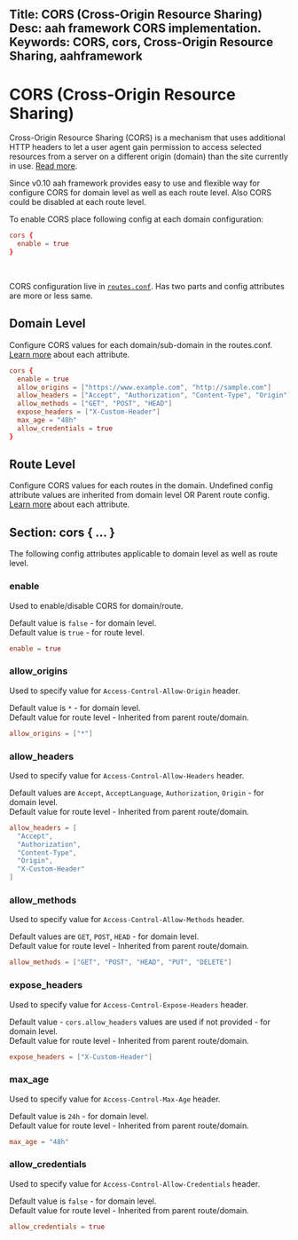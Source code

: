 Title: CORS (Cross-Origin Resource Sharing)
Desc: aah framework CORS implementation.
Keywords: CORS, cors, Cross-Origin Resource Sharing, aahframework
---
# CORS (Cross-Origin Resource Sharing)

Cross-Origin Resource Sharing (CORS) is a mechanism that uses additional HTTP headers to let a user agent gain permission to access selected resources from a server on a different origin (domain) than the site currently in use. [Read more](https://developer.mozilla.org/en-US/docs/Web/HTTP/CORS).

<span class="badge lb-sm">Since v0.10</span> aah framework provides easy to use and flexible way for configure CORS for domain level as well as each route level. Also CORS could be disabled at each route level.

To enable CORS place following config at each domain configuration:
```conf
cors {
  enable = true
}
```
<br>

CORS configuration live in [`routes.conf`](routes-config.html). Has two parts and config attributes are more or less same.

## Domain Level

Configure CORS values for each domain/sub-domain in the routes.conf. [Learn more](#section-cors) about each attribute.

```conf
cors {
  enable = true
  allow_origins = ["https://www.example.com", "http://sample.com"]
  allow_headers = ["Accept", "Authorization", "Content-Type", "Origin"]
  allow_methods = ["GET", "POST", "HEAD"]
  expose_headers = ["X-Custom-Header"]
  max_age = "48h"
  allow_credentials = true
}
```

## Route Level

Configure CORS values for each routes in the domain. Undefined config attribute values are inherited from domain level OR Parent route config. [Learn more](#section-cors) about each attribute.

## Section: cors { ... }

The following config attributes applicable to domain level as well as route level.

### enable
Used to enable/disable CORS for domain/route.

Default value is `false` - for domain level.<br>
Default value is `true` - for route level.
```conf
enable = true
```

### allow_origins
Used to specify value for `Access-Control-Allow-Origin` header.

Default value is `*` - for domain level.<br>
Default value for route level - Inherited from parent route/domain.
```conf
allow_origins = ["*"]
```

### allow_headers
Used to specify value for `Access-Control-Allow-Headers` header.

Default values are `Accept`, `AcceptLanguage`, `Authorization`, `Origin` - for domain level.<br>
Default value for route level - Inherited from parent route/domain.
```conf
allow_headers = [
  "Accept",
  "Authorization",
  "Content-Type",
  "Origin",
  "X-Custom-Header"
]
```

### allow_methods
Used to specify value for `Access-Control-Allow-Methods` header.

Default values are `GET`, `POST`, `HEAD` - for domain level.<br>
Default value for route level - Inherited from parent route/domain.
```conf
allow_methods = ["GET", "POST", "HEAD", "PUT", "DELETE"]
```

### expose_headers
Used to specify value for `Access-Control-Expose-Headers` header.

Default value - `cors.allow_headers` values are used if not provided - for domain level.<br>
Default value for route level - Inherited from parent route/domain.

```conf
expose_headers = ["X-Custom-Header"]
```

### max_age
Used to specify value for `Access-Control-Max-Age` header.

Default value is `24h` - for domain level.<br>
Default value for route level - Inherited from parent route/domain.
```conf
max_age = "48h"
```

### allow_credentials
Used to specify value for `Access-Control-Allow-Credentials` header.

Default value is `false` - for domain level.<br>
Default value for route level - Inherited from parent route/domain.
```conf
allow_credentials = true
```
